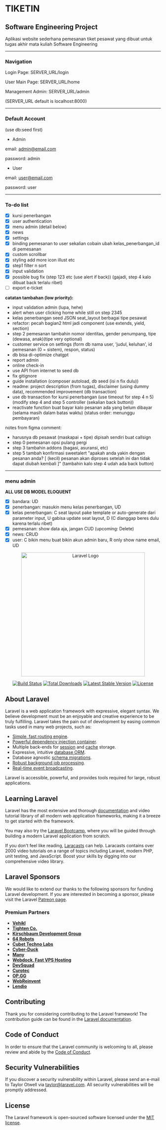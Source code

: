 # TIKETIN

## Software Engineering Project

Aplikasi website sederhana pemesanan tiket pesawat yang dibuat untuk tugas akhir mata kuliah Software Engineering

---

### Navigation

Login Page: SERVER_URL/login

User Main Page: SERVER_URL/home

Management Admin: SERVER_URL/admin

(SERVER_URL default is localhost:8000)

---

### Default Account

(use db:seed first)

- Admin

email: <admin@email.com>

password: admin

- User

email: <user@email.com>

password: user

---

### To-do list

- [x] kursi penerbangan
- [x] user authentication
- [x] menu admin (detail below)
- [x] news
- [x] settings
- [x] binding pemesanan to user sekalian cobain ubah kelas_penerbangan_id di pemesanan
- [x] custom scrollbar
- [x] styling add more icon illust etc
- [x] step1 filter n sort
- [x] input validation
- [x] possible bug fix (step 123 etc (use alert if back)) (gajadi, step 4 kalo dibuat back terlalu ribet)
- [ ] export e-ticket

**catatan tambahan (low priority):**

- input validation admin (lupa, hehe)
- alert when user clicking home while still on step 2345
- kelas penerbangan seed JSON seat_layout berbagai tipe pesawat
- refactor: pecah bagian2 html jadi component (use extends, yield, section)
- step 2 pemesanan tambahin nomor identitas, gender penumpang, tipe (dewasa, anak)(tipe very optional)
- customer service on settings (form db nama user, 'judul, keluhan', id pemesanan (0 = sistem), respon, status)
- db bisa di-optimize chatgpt
- report admin
- online check-in
- use API from internet to seed db
- fix gitignore
- guide installation (composer autoload, db seed (isi n fix dulu))
- readme: project description (from tugas), disclaimer (using dummy data), recommended improvement (db transaction)
- use db transaction for kursi penerbangan (use timeout for step 4 n 5) (modify step 4 and step 5 controller (sekalian back button))
- reactivate function buat bayar kalo pesanan ada yang belum dibayar (selama masih dalam batas waktu) (status order: menunggu pembayaran)

notes from figma comment:

- harusnya db pesawat (maskapai + tipe) dipisah sendiri buat callsign
- step 0 pemesanan opsi pulang pergi
- step 3 tambahin addons (bagasi, asuransi, etc)
- step 5 tambah konfirmasi sweetalert "apakah anda yakin dengan pesanan anda? [ (kecil) pesanan akan diproses setelah ini dan tidak dapat diubah kembali ]" (tambahin kalo step 4 udah ada back button)

---

### menu admin

**ALL USE DB MODEL ELOQUENT**

- [x] bandara: UD
- [x] penerbangan: masukin menu kelas penerbangan, UD
- [x] kelas penerbangan: C seat layout pake template or auto-generate dari parameter input, U gabisa update seat layout, D (C dianggap beres dulu karena terlalu ribet)
- [x] pemesanan: show data aja, jangan CUD (upcoming: Delete)
- [x] news: CRUD
- [x] user: C bikin menu buat bikin akun admin baru, R only show name email, UD

<p align="center"><a href="https://laravel.com" target="_blank"><img src="https://raw.githubusercontent.com/laravel/art/master/logo-lockup/5%20SVG/2%20CMYK/1%20Full%20Color/laravel-logolockup-cmyk-red.svg" width="400" alt="Laravel Logo"></a></p>

<p align="center">
<a href="https://github.com/laravel/framework/actions"><img src="https://github.com/laravel/framework/workflows/tests/badge.svg" alt="Build Status"></a>
<a href="https://packagist.org/packages/laravel/framework"><img src="https://img.shields.io/packagist/dt/laravel/framework" alt="Total Downloads"></a>
<a href="https://packagist.org/packages/laravel/framework"><img src="https://img.shields.io/packagist/v/laravel/framework" alt="Latest Stable Version"></a>
<a href="https://packagist.org/packages/laravel/framework"><img src="https://img.shields.io/packagist/l/laravel/framework" alt="License"></a>
</p>

## About Laravel

Laravel is a web application framework with expressive, elegant syntax. We believe development must be an enjoyable and creative experience to be truly fulfilling. Laravel takes the pain out of development by easing common tasks used in many web projects, such as:

- [Simple, fast routing engine](https://laravel.com/docs/routing).
- [Powerful dependency injection container](https://laravel.com/docs/container).
- Multiple back-ends for [session](https://laravel.com/docs/session) and [cache](https://laravel.com/docs/cache) storage.
- Expressive, intuitive [database ORM](https://laravel.com/docs/eloquent).
- Database agnostic [schema migrations](https://laravel.com/docs/migrations).
- [Robust background job processing](https://laravel.com/docs/queues).
- [Real-time event broadcasting](https://laravel.com/docs/broadcasting).

Laravel is accessible, powerful, and provides tools required for large, robust applications.

## Learning Laravel

Laravel has the most extensive and thorough [documentation](https://laravel.com/docs) and video tutorial library of all modern web application frameworks, making it a breeze to get started with the framework.

You may also try the [Laravel Bootcamp](https://bootcamp.laravel.com), where you will be guided through building a modern Laravel application from scratch.

If you don't feel like reading, [Laracasts](https://laracasts.com) can help. Laracasts contains over 2000 video tutorials on a range of topics including Laravel, modern PHP, unit testing, and JavaScript. Boost your skills by digging into our comprehensive video library.

## Laravel Sponsors

We would like to extend our thanks to the following sponsors for funding Laravel development. If you are interested in becoming a sponsor, please visit the Laravel [Patreon page](https://patreon.com/taylorotwell).

### Premium Partners

- **[Vehikl](https://vehikl.com/)**
- **[Tighten Co.](https://tighten.co)**
- **[Kirschbaum Development Group](https://kirschbaumdevelopment.com)**
- **[64 Robots](https://64robots.com)**
- **[Cubet Techno Labs](https://cubettech.com)**
- **[Cyber-Duck](https://cyber-duck.co.uk)**
- **[Many](https://www.many.co.uk)**
- **[Webdock, Fast VPS Hosting](https://www.webdock.io/en)**
- **[DevSquad](https://devsquad.com)**
- **[Curotec](https://www.curotec.com/services/technologies/laravel/)**
- **[OP.GG](https://op.gg)**
- **[WebReinvent](https://webreinvent.com/?utm_source=laravel&utm_medium=github&utm_campaign=patreon-sponsors)**
- **[Lendio](https://lendio.com)**

## Contributing

Thank you for considering contributing to the Laravel framework! The contribution guide can be found in the [Laravel documentation](https://laravel.com/docs/contributions).

## Code of Conduct

In order to ensure that the Laravel community is welcoming to all, please review and abide by the [Code of Conduct](https://laravel.com/docs/contributions#code-of-conduct).

## Security Vulnerabilities

If you discover a security vulnerability within Laravel, please send an e-mail to Taylor Otwell via [taylor@laravel.com](mailto:taylor@laravel.com). All security vulnerabilities will be promptly addressed.

## License

The Laravel framework is open-sourced software licensed under the [MIT license](https://opensource.org/licenses/MIT).
